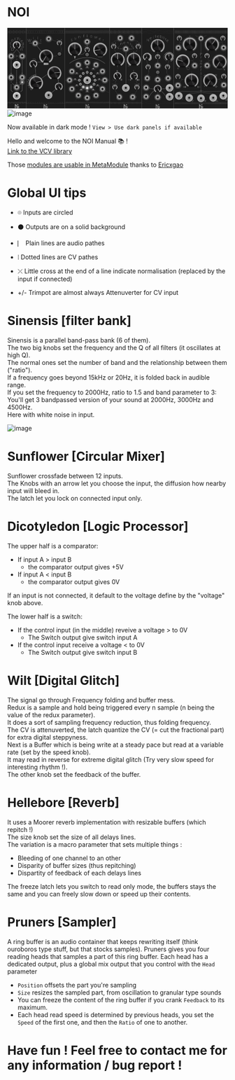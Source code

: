 # NOI

![image](ModulesDark.png)
![image](Modules.png)

Now available in dark mode !
`View > Use dark panels if available`


Hello and welcome to the NOI Manual 📚 !<br>
[Link to the VCV library](https://library.vcvrack.com/NOI)

Those [modules are usable in MetaModule](https://github.com/Ericxgao/metamodule-noi) thanks to [Ericxgao](https://github.com/Ericxgao)

# Global UI tips

- ⌾ Inputs are circled 

- ⚫ Outputs are on a solid background 

- ⎸ Plain lines are audio pathes 

- ⦙ Dotted lines are CV pathes 

- ⤫ Little cross at the end of a line indicate normalisation (replaced by the input if connected)

- +/- Trimpot are almost always Attenuverter for CV input 

# Sinensis [filter bank]

Sinensis is a parallel band-pass bank (6 of them).<br>
The two big knobs set the frequency and the Q of all filters (it oscillates at high Q).<br>
The normal ones set the number of band and the relationship between them ("ratio").<br>
If a frequency goes beyond 15kHz or 20Hz, it is folded back in audible range.<br>
If you set the frequency to 2000Hz, ratio to 1.5 and band parameter to 3:<br>
You'll get 3 bandpassed version of your sound at 2000Hz, 3000Hz and 4500Hz.<br>
Here with white noise in input.<br>

![image](https://user-images.githubusercontent.com/117636251/212921153-b8240dd6-806a-485d-9e3d-f4fb1ce3b8fb.png)


# Sunflower [Circular Mixer]
Sunflower crossfade between 12 inputs.<br>
The Knobs with an arrow let you choose the input, the diffusion how nearby input will bleed in.<br>
The latch let you lock on connected input only.<br>

# Dicotyledon [Logic Processor]
The upper half is a comparator: <br>
- If input A > input B
  - the comparator output gives +5V
- If input A < input B
  - the comparator output gives 0V
  
If an input is not connected, it default to the voltage define by the "voltage" knob above.
<br>

The lower half is a switch:<br>
- If the control input (in the middle) reveive a voltage > to 0V <br>
  - The Switch output give switch input A <br>
- If the control input receive a voltage < to 0V <br>
  - The Switch output give switch input B


# Wilt [Digital Glitch]
The signal go through Frequency folding and buffer mess.<br>
Redux is a sample and hold being triggered every n sample (n being the value of the redux parameter). <br>
It does a sort of sampling frequency reduction, thus folding frequency. <br>
The CV is attenuverted, the latch quantize the CV (= cut the fractional part) for extra digital steppyness. <br>
Next is a Buffer which is being write at a steady pace but read at a variable rate (set by the speed knob).<br>
It may read in reverse for extreme digital glitch (Try very slow speed for interesting rhythm !).<br>
The other knob set the feedback of the buffer.

# Hellebore [Reverb]
It uses a Moorer reverb implementation with resizable buffers (which repitch !)<br>
The size knob set the size of all delays lines.<br>
The variation is a macro parameter that sets multiple things :
- Bleeding of one channel to an other
- Disparity of buffer sizes (thus repitching)
- Dispartity of feedback of each delays lines

The freeze latch lets you switch to read only mode, the buffers stays the same and you can freely slow down or speed up their contents.<br>

# Pruners [Sampler]
A ring buffer is an audio container that keeps rewriting itself (think ouroboros type stuff, but that stocks samples).
Pruners gives you four reading heads that samples a part of this ring buffer. Each head has a dedicated output, plus a global mix output that you control with the `Head` parameter
- `Position` offsets the part you're sampling
- `Size` resizes the sampled part, from oscillation to granular type sounds
- You can freeze the content of the ring buffer if you crank `Feedback` to its maximum.
- Each head read speed is determined by previous heads, you set the `Speed` of the first one, and then the `Ratio` of one to another.


# Have fun ! Feel free to contact me for any information / bug report !
